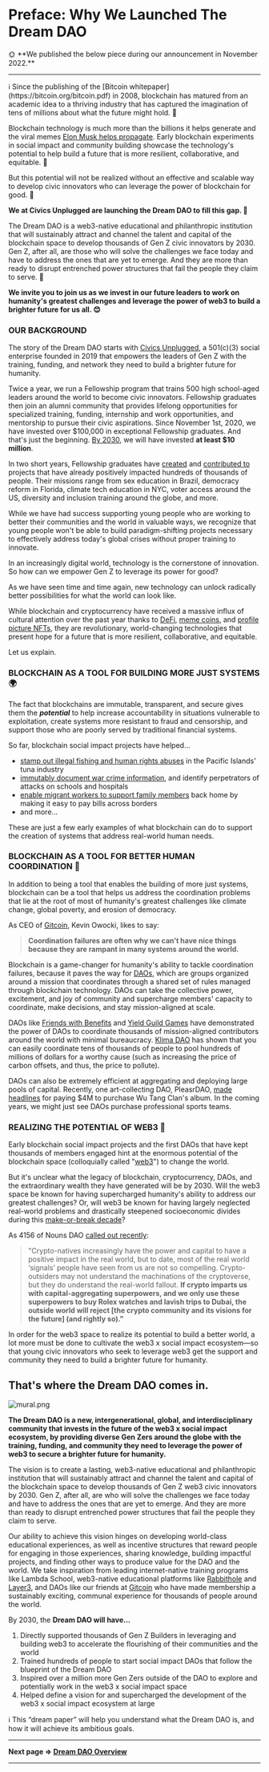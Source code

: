 # Preface: Why We Launched The Dream DAO

<aside>
🌞 **We published the below piece during our announcement in November 2022.**

</aside>

---

<aside>
ℹ️ Since the publishing of the [Bitcoin whitepaper](https://bitcoin.org/bitcoin.pdf) in 2008, blockchain has matured from an academic idea to a thriving industry that has captured the imagination of tens of millions about what the future might hold. 💭

Blockchain technology is much more than the billions it helps generate and the viral memes [Elon Musk helps propagate](https://twitter.com/elonmusk/status/1451015695106560000). Early blockchain experiments in social impact and community building showcase the technology's potential to help build a future that is more resilient, collaborative, and equitable. 💞

But this potential will not be realized without an effective and scalable way to develop civic innovators who can leverage the power of blockchain for good. 🤔

**We at Civics Unplugged are launching the Dream DAO to fill this gap. 🚀**

The Dream DAO is a web3-native educational and philanthropic institution that will sustainably attract and channel the talent and capital of the blockchain space to develop thousands of Gen Z civic innovators by 2030. Gen Z, after all, are those who will solve the challenges we face today and have to address the ones that are yet to emerge. And they are more than ready to disrupt entrenched power structures that fail the people they claim to serve. 💪

**We invite you to join us as we invest in our future leaders to work on humanity's greatest challenges and leverage the power of web3 to build a brighter future for us all. 😊**

</aside>

### OUR BACKGROUND

The story of the Dream DAO starts with [Civics Unplugged](http://www.civicsunplugged.org), a 501(c)(3) social enterprise founded in 2019 that empowers the leaders of Gen Z with the training, funding, and network they need to build a brighter future for humanity.

Twice a year, we run a Fellowship program that trains 500 high school-aged leaders around the world to become civic innovators. Fellowship graduates then join an alumni community that provides lifelong opportunities for specialized training, funding, internship and work opportunities, and mentorship to pursue their civic aspirations. Since November 1st, 2020, we have invested over $100,000 in exceptional Fellowship graduates. And that's just the beginning. [By 2030](http://theory.civicsunplugged.org), we will have invested **at least $10 million**.

In two short years, Fellowship graduates have [created](https://www.civicsunplugged.org/projects) and [contributed to](https://www.civicsunplugged.org/strategies) projects that have already positively impacted hundreds of thousands of people. Their missions range from sex education in Brazil, democracy reform in Florida, climate tech education in NYC, voter access around the US, diversity and inclusion training around the globe, and more.

While we have had success supporting young people who are working to better their communities and the world in valuable ways, we recognize that young people won't be able to build paradigm-shifting projects necessary to effectively address today's global crises without proper training to innovate.

In an increasingly digital world, technology is the cornerstone of innovation. So how can we empower Gen Z to leverage its power for good?

As we have seen time and time again, new technology can unlock radically better possibilities for what the world can look like.

While blockchain and cryptocurrency have received a massive influx of cultural attention over the past year thanks to [DeFi](https://ethereum.org/en/defi/), [meme coins](https://www.europeanbusinessreview.com/why-are-meme-tokens-so-popular-in-2021/#:~:text=Meme%20coins%20are%20essentially%20cryptocurrencies,it%20is%20a%20successful%20crypto.), and [profile picture NFTs](https://cointelegraph.com/news/bragging-rights-twitter-previews-verification-badge-for-nft-profile-pics), they are revolutionary, world-changing technologies that present hope for a future that is more resilient, collaborative, and equitable.

Let us explain.

### BLOCKCHAIN AS A TOOL FOR BUILDING MORE JUST SYSTEMS 🌍

The fact that blockchains are immutable, transparent, and secure gives them the ***potential*** to help increase accountability in situations vulnerable to exploitation, create systems more resistant to fraud and censorship, and support those who are poorly served by traditional financial systems.

So far, blockchain social impact projects have helped...

- [stamp out illegal fishing and human rights abuses](https://www.wwf.org.nz/what_we_do/marine/blockchain_tuna_project/) in the Pacific Islands’ tuna industry
- [immutably document war crime information](https://consensys.net/blockchain-use-cases/social-impact/hala-systems-case-study/), and identify perpetrators of attacks on schools and hospitals
- [enable migrant workers to support family members](https://www.stellar.org/case-studies/saldo) back home by making it easy to pay bills across borders
- and more...

These are just a few early examples of what blockchain can do to support the creation of systems that address real-world human needs.

### BLOCKCHAIN AS A TOOL FOR BETTER HUMAN COORDINATION 🤝

In addition to being a tool that enables the building of more just systems, blockchain can be a tool that helps us address the coordination problems that lie at the root of most of humanity's greatest challenges like climate change, global poverty, and erosion of democracy.

As CEO of [Gitcoin](https://gitcoin.co/), Kevin Owocki, likes to say:

> **Coordination failures are often why we can’t have nice things because they are rampant in many systems around the world.**
> 

Blockchain is a game-changer for humanity's ability to tackle coordination failures, because it paves the way for [DAOs](https://linda.mirror.xyz/Vh8K4leCGEO06_qSGx-vS5lvgUqhqkCz9ut81WwCP2o), which are groups organized around a mission that coordinates through a shared set of rules managed through blockchain technology. DAOs can take the collective power, excitement, and joy of community and supercharge members' capacity to coordinate, make decisions, and stay mission-aligned at scale. 

DAOs like [Friends with Benefits](https://www.fwb.help/) and [Yield Guild Games](https://yieldguild.io/) have demonstrated the power of DAOs to coordinate thousands of mission-aligned contributors around the world with minimal bureaucracy. [Klima DAO](https://twitter.com/klimadao) has shown that you can easily coordinate tens of thousands of people to pool hundreds of millions of dollars for a worthy cause (such as increasing the price of carbon offsets, and thus, the price to pollute).

DAOs can also be extremely efficient at aggregating and deploying large pools of capital. Recently, one art-collecting DAO, PleasrDAO, [made headlines](https://www.nytimes.com/2021/10/20/arts/music/wu-tang-clan-once-upon-a-time-in-shaolin.html) for paying $4M to purchase Wu Tang Clan's album. In the coming years, we might just see DAOs purchase professional sports teams.

### REALIZING THE POTENTIAL OF WEB3 🔋

Early blockchain social impact projects and the first DAOs that have kept thousands of members engaged hint at the enormous potential of the blockchain space (colloquially called "[web3](https://future.a16z.com/why-web3-matters/)") to change the world.

But it's unclear what the legacy of blockchain, cryptocurrency, DAOs, and the extraordinary wealth they have generated will be by 2030. Will the web3 space be known for having supercharged humanity's ability to address our greatest challenges? Or, will web3 be known for having largely neglected real-world problems and drastically steepened socioeconomic divides during this [make-or-break decade](https://www.rethinkx.com/humanity)?

As 4156 of Nouns DAO [called out recently](https://medium.com/@punk4156/funding-real-world-public-goods-with-the-nouns-dao-treasury-7939328acc12):

> "Crypto-natives increasingly have the power and capital to have a positive impact in the real world, but to date, most of the real world ‘signals’ people have seen from us are not so compelling. Crypto-outsiders may not understand the machinations of the cryptoverse, but they do understand the real-world fallout. **If crypto imparts us with capital-aggregating superpowers, and we only use these superpowers to buy Rolex watches and lavish trips to Dubai, the outside world will reject [the crypto community and its visions for the future] (and rightly so)."**
> 

In order for the web3 space to realize its potential to build a better world, a lot more must be done to cultivate the web3 x social impact ecosystem—so that young civic innovators who seek to leverage web3 get the support and community they need to build a brighter future for humanity.

## That's where the Dream DAO comes in.

![mural.png](../../../../../Document%20Archive%20816b78f2e0c6400e8ce641cdd07e5402/%5BAnnouncement%20Piece%5D%20Introducing%20The%20Dream%20DAO%20Bui%202c12b959af8f476ea59b312be8459801/mural.png)

**The Dream DAO is a new, intergenerational, global, and interdisciplinary community that invests in the future of the web3 x social impact ecosystem, by providing diverse Gen Zers around the globe with the training, funding, and community they need to leverage the power of web3 to secure a brighter future for humanity.**

The vision is to create a lasting, web3-native educational and philanthropic institution that will sustainably attract and channel the talent and capital of the blockchain space to develop thousands of Gen Z web3 civic innovators by 2030. Gen Z, after all, are who will solve the challenges we face today and have to address the ones that are yet to emerge. And they are more than ready to disrupt entrenched power structures that fail the people they claim to serve. 

Our ability to achieve this vision hinges on developing world-class educational experiences, as well as incentive structures that reward people for engaging in those experiences, sharing knowledge, building impactful projects, and finding other ways to produce value for the DAO and the world. We take inspiration from leading internet-native training programs like Lambda School, web3-native educational platforms like [Rabbithole](https://rabbithole.gg/) and [Layer3](https://layer3.xyz/), and DAOs like our friends at [Gitcoin](https://gitcoin.co/) who have made membership a sustainably exciting, communal experience for thousands of people around the world.

By 2030, the **Dream DAO will have...**

1. Directly supported thousands of Gen Z Builders in leveraging and building web3 to accelerate the flourishing of their communities and the world
2. Trained hundreds of people to start social impact DAOs that follow the blueprint of the Dream DAO
3. Inspired over a million more Gen Zers outside of the DAO to explore and potentially work in the web3 x social impact space
4. Helped define a vision for and supercharged the development of the web3 x social impact ecosystem at large

<aside>
ℹ️ This “dream paper” will help you understand what the Dream DAO is, and how it will achieve its ambitious goals.

</aside>

---

**Next page ⇒ [Dream DAO Overview](Dream%20DAO%20Overview%20c8f57c4f4850442e8f739d30cf54ab45.md)** 

---